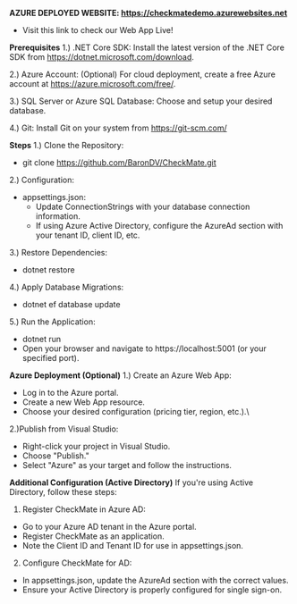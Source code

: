 **AZURE DEPLOYED WEBSITE:
https://checkmatedemo.azurewebsites.net**
- Visit this link to check our Web App Live!

**Prerequisites**
1.) .NET Core SDK: Install the latest version of the .NET Core SDK from https://dotnet.microsoft.com/download.

2.) Azure Account: (Optional) For cloud deployment, create a free Azure account at https://azure.microsoft.com/free/.

3.) SQL Server or Azure SQL Database: Choose and setup your desired database.

4.) Git: Install Git on your system from https://git-scm.com/

**Steps**
1.) Clone the Repository: 
  - git clone https://github.com/BaronDV/CheckMate.git
    
2.) Configuration:
- appsettings.json:
  - Update ConnectionStrings with your database connection information.
  - If using Azure Active Directory, configure the AzureAd section with your tenant ID, client ID, etc.

3.) Restore Dependencies:
  - dotnet restore
    
4.) Apply Database Migrations:
  - dotnet ef database update

5.) Run the Application:
  - dotnet run
  - Open your browser and navigate to https://localhost:5001 (or your specified port).

**Azure Deployment (Optional)**
1.) Create an Azure Web App:
  - Log in to the Azure portal.
  - Create a new Web App resource.
  - Choose your desired configuration (pricing tier, region, etc.).\
    
2.)Publish from Visual Studio:
- Right-click your project in Visual Studio.
- Choose "Publish."
- Select "Azure" as your target and follow the instructions.

**Additional Configuration (Active Directory)**
If you're using Active Directory, follow these steps:
1. Register CheckMate in Azure AD:
  - Go to your Azure AD tenant in the Azure portal.
  - Register CheckMate as an application.
  - Note the Client ID and Tenant ID for use in appsettings.json.
    
2. Configure CheckMate for AD:
  - In appsettings.json, update the AzureAd section with the correct values.
  - Ensure your Active Directory is properly configured for single sign-on.
